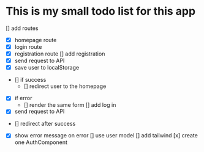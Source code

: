 # This is my small todo list for this app

[] add routes
  - [x] homepage route
  - [x] login route
  - [x] registration route
[] add registration
  - [x] send request to API
  - [x] save user to localStorage
  - [] if success
    - [] redirect user to the homepage
  - [x] if error
    - [] render the same form
[] add log in
  - [x] send request to API
  - [] redirect after success
  - [x] show error message on error
[] use user model
[] add tailwind
[x] create one AuthComponent